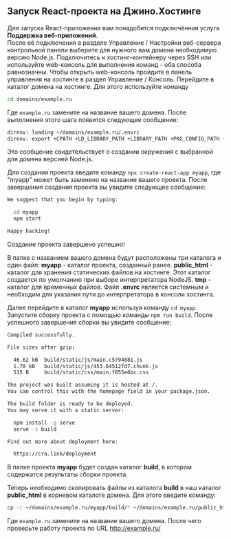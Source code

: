 
## Запуск React-проекта на Джино.Хостинге

Для запуска React-приложения вам понадобится подключённая услуга **Поддержка веб-приложений**.  
После её подключения в разделе <j-path>Управление / Настройки веб-сервера</j-path> контрольной панели выберите для нужного вам домена необходимую версию Node.js.
Подключитесь к хостинг-контейнеру через SSH или используйте web-консоль для выполнения команд - оба способа равнозначны. Чтобы открыть web-консоль пройдите в панель управления на хостинге в раздел <j-path>Управление / Консоль</j-path>.
Перейдите в каталог домена на хостинге. Для этого используйте команду

```sh
cd domains/example.ru
```

Где `example.ru` замените на название вашего домена. После выполнения этого шага появится следующее сообщение:

```sh
direnv: loading ~/domains/example.ru/.envrc
direnv: export +CPATH +LD_LIBRARY_PATH +LIBRARY_PATH +PKG_CONFIG_PATH ~MANPATH ~PATH
```

Это сообщение свидетельствует о создании окружения с выбранной для домена версией Node.js.

Для создания проекта введите команду `npx create-react-app myapp`, где "myapp" может быть заменено на название вашего проекта. После завершения создания проекта вы увидите следующее сообщение:

```sh
We suggest that you begin by typing:

  cd myapp
  npm start

Happy hacking!
```

Создание проекта завершено успешно!

В папке с названием вашего домена будут расположены три каталога и один файл:
**myapp** - каталог проекта, созданный ранее.
**public_html** - каталог для хранения статических файлов на хостинге. Этот каталог создается по умолчанию при выборе интерпретатора NodeJS.
**tmp** - каталог для временных файлов.
Файл **.envrc** является системным и необходим для указания пути до интерпретатора в консоли хостинга.

Далее перейдите в каталог **myapp** используя команду `cd myapp`.
Запустите сборку проекта с помощью команды `npm run build`. После успешного завершения сборки вы увидите сообщение:

```sh
Compiled successfully.

File sizes after gzip:

  46.62 kB  build/static/js/main.c5794881.js
  1.78 kB   build/static/js/453.64512fd7.chunk.js
  515 B     build/static/css/main.f855e6bc.css

The project was built assuming it is hosted at /.
You can control this with the homepage field in your package.json.

The build folder is ready to be deployed.
You may serve it with a static server:

  npm install -g serve
  serve -s build

Find out more about deployment here:

  https://cra.link/deployment
```

В папке проекта **myapp** будет создан каталог **build**, в котором содержатся результаты сборки проекта.

Теперь необходимо скопировать файлы из каталога **build** в наш каталог **public_html** в корневом каталоге домена. Для этого введите команду:

```sh
cp -r ~/domains/example.ru/myapp/build/* ~/domains/example.ru/public_html/
```

Где `example.ru` замените на название вашего домена. После чего проверьте работу проекта по URL http://example.ru/

